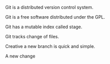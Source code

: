 Git is a distributed version control system.

Git is a free software distributed under the GPL.

Git has a mutable index called stage.

Git tracks change of files.

Creative a new branch is quick and simple.

A new change